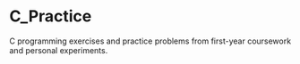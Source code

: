 # C_Practice
C programming exercises and practice problems from first-year coursework and personal experiments.
